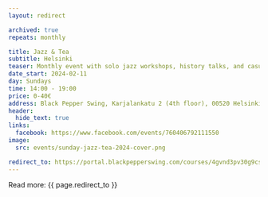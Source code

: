 ```yaml
---
layout: redirect

archived: true
repeats: monthly

title: Jazz & Tea
subtitle: Helsinki
teaser: Monthly event with solo jazz workshops, history talks, and casual social dancing.
date_start: 2024-02-11
day: Sundays
time: 14:00 - 19:00
price: 0-40€
address: Black Pepper Swing, Karjalankatu 2 (4th floor), 00520 Helsinki, Finland
header:
  hide_text: true
links:
  facebook: https://www.facebook.com/events/760406792111550
image:
  src: events/sunday-jazz-tea-2024-cover.png

redirect_to: https://portal.blackpepperswing.com/courses/4gvnd3pv30g9csjqfr8e6k1rcn/jazz-&-tea
---
```


Read more:
{{ page.redirect_to }}
